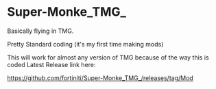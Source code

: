 # Super-Monke_TMG_
Basically flying in TMG.


Pretty Standard coding (it's my first time making mods)

This will work for almost any version of TMG because of the way this is coded
Latest Release link here:

https://github.com/fortiniti/Super-Monke_TMG_/releases/tag/Mod
